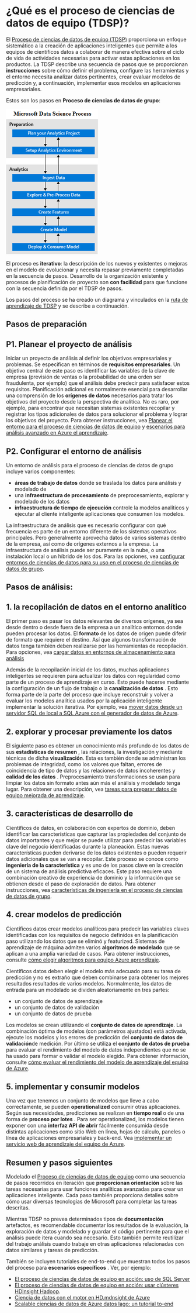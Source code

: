 <properties 
    pageTitle="¿Qué es el proceso de ciencias de datos de grupo?  | Microsoft Azure" 
    description="El proceso de ciencias de datos de grupo es un método sistemático para generar aplicaciones inteligentes que aprovechan funciones analíticas avanzadas." 
    services="machine-learning" 
    documentationCenter="" 
    authors="bradsev"
    manager="jhubbard" 
    editor="cgronlun" />

<tags 
    ms.service="machine-learning" 
    ms.workload="data-services" 
    ms.tgt_pltfrm="na" 
    ms.devlang="na" 
    ms.topic="article" 
    ms.date="09/19/2016" 
    ms.author="bradsev" /> 


# <a name="what-is-the-team-data-science-process-tdsp"></a>¿Qué es el proceso de ciencias de datos de equipo (TDSP)?

El [Proceso de ciencias de datos de equipo (TDSP)](data-science-process-overview.md) proporciona un enfoque sistemático a la creación de aplicaciones inteligentes que permite a los equipos de científicos datos a colaborar de manera efectiva sobre el ciclo de vida de actividades necesarias para activar estas aplicaciones en los productos. La TDSP describe una secuencia de pasos que se proporcionan **instrucciones** sobre cómo definir el problema, configure las herramientas y el entorno necesita analizar datos pertinentes, crear evaluar modelos de predicción y, a continuación, implementar esos modelos en aplicaciones empresariales. 

Estos son los pasos en **Proceso de ciencias de datos de grupo**:  

![Flujo de trabajo de capital](./media/machine-learning-data-science-the-cortana-analytics-process/CAP-workflow.png)

El proceso es **iterativo**: la descripción de los nuevos y existentes o mejoras en el modelo de evolucionar y necesita repasar previamente completadas en la secuencia de pasos. Desarrollo de la organización existente y procesos de planificación de proyecto son **con facilidad** para que funcione con la secuencia definida por el TDSP de pasos. 

Los pasos del proceso se ha creado un diagrama y vinculados en la [ruta de aprendizaje de TDSP](https://azure.microsoft.com/documentation/learning-paths/cortana-analytics-process/) y se describe a continuación.  

## <a name="preparation-steps"></a>Pasos de preparación 

## <a name="p1-plan-the-analytics-project"></a>P1. Planear el proyecto de análisis 

Iniciar un proyecto de análisis al definir los objetivos empresariales y problemas. Se especifican en términos de **requisitos empresariales**. Un objetivo central de este paso es identificar las variables de la clave de empresa (previsión de ventas o la probabilidad de una orden ser fraudulenta, por ejemplo) que el análisis debe predecir para satisfacer estos requisitos. Planificación adicional es normalmente esencial para desarrollar una comprensión de los **orígenes de datos** necesarios para tratar los objetivos del proyecto desde la perspectiva de analítica. No es raro, por ejemplo, para encontrar que necesitan sistemas existentes recopilar y registrar los tipos adicionales de datos para solucionar el problema y lograr los objetivos del proyecto. Para obtener instrucciones, vea [Planear el entorno para el proceso de ciencias de datos de equipo](machine-learning-data-science-plan-your-environment.md) y [escenarios para análisis avanzado en Azure el aprendizaje](machine-learning-data-science-plan-sample-scenarios.md).  

## <a name="p2-setup-analytics-environment"></a>P2. Configurar el entorno de análisis 

Un entorno de análisis para el proceso de ciencias de datos de grupo incluye varios componentes: 

- **áreas de trabajo de datos** donde se traslada los datos para análisis y modelado de 
- una **infraestructura de procesamiento** de preprocesamiento, explorar y modelado de los datos
- **infraestructura de tiempo de ejecución** controle la modelos analíticos y ejecutar al cliente inteligente aplicaciones que consumen los modelos.  

La infraestructura de análisis que es necesario configurar con qué frecuencia es parte de un entorno diferente de los sistemas operativos principales. Pero generalmente aprovecha datos de varios sistemas dentro de la empresa, así como de orígenes externos a la empresa. La infraestructura de análisis puede ser puramente en la nube, o una instalación local o un híbrido de los dos. Para las opciones, vea [configurar entornos de ciencias de datos para su uso en el proceso de ciencias de datos de grupo](machine-learning-data-science-environment-setup.md).

## <a name="analytics-steps"></a>Pasos de análisis:  

## <a name="1-ingest-data-into-the-analytical-environment"></a>1. la recopilación de datos en el entorno analítico 

El primer paso es pasar los datos relevantes de diversos orígenes, ya sea desde dentro o desde fuera de la empresa a un analítico entornos donde pueden procesar los datos. El **formato** de los datos de origen puede diferir de formato que requiere el destino. Así que algunos transformación de datos tenga también deben realizarse por las herramientas de recopilación. Para opciones, vea [cargar datos en entornos de almacenamiento para análisis](machine-learning-data-science-ingest-data.md)

Además de la recopilación inicial de los datos, muchas aplicaciones inteligentes se requieren para actualizar los datos con regularidad como parte de un proceso de aprendizaje en curso. Esto puede hacerse mediante la configuración de un flujo de trabajo o la **canalización de datos** . Esto forma parte de la parte del proceso que incluye reconstruir y volver a evaluar los modelos analítica usados por la aplicación inteligente implementar la solución iterativa. Por ejemplo, vea [mover datos desde un servidor SQL de local a SQL Azure con el generador de datos de Azure](machine-learning-data-science-move-sql-azure-adf.md).


## <a name="2-explore-and-pre-process-data"></a>2. explorar y procesar previamente los datos 

El siguiente paso es obtener un conocimiento más profundo de los datos de sus **estadísticas de resumen** , las relaciones, la investigación y mediante técnicas de dicha **visualización**. Esta es también donde se administran los problemas de integridad, como los valores que faltan, errores de coincidencia de tipo de datos y las relaciones de datos incoherentes y **calidad de los datos** . Preprocesamiento transformaciones se usan para limpiar los datos sin formato antes aún más el análisis y modelado tenga lugar. Para obtener una descripción, vea [tareas para preparar datos de equipo mejorada de aprendizaje](machine-learning-data-science-prepare-data.md).


## <a name="3-develop-features"></a>3. características de desarrollo de 

Científicos de datos, en colaboración con expertos de dominio, deben identificar las características que capturar las propiedades del conjunto de datos importantes y que mejor se puede utilizar para predecir las variables clave del negocio identificadas durante la planeación. Estas nuevas características pueden derivarse de los datos existentes o pueden requerir datos adicionales que se van a recopilar. Este proceso se conoce como **ingeniería de la característica** y es uno de los pasos clave en la creación de un sistema de análisis predictiva eficaces. Este paso requiere una combinación creativo de experiencia de dominio y la información que se obtienen desde el paso de exploración de datos. Para obtener instrucciones, vea [características de ingeniería en el proceso de ciencias de datos de grupo](machine-learning-data-science-create-features.md).


## <a name="4-create-predictive-models"></a>4. crear modelos de predicción 

Científicos datos crear modelos analíticos para predecir las variables claves identificadas con los requisitos de negocio definidos en la planificación paso utilizando los datos que se eliminó y featurized. Sistemas de aprendizaje de máquina admiten varios **algoritmos de modelado** que se aplican a una amplia variedad de casos. Para obtener instrucciones, consulte [cómo elegir algoritmos para equipo Azure aprendizaje](machine-learning-algorithm-choice.md).

Científicos datos deben elegir el modelo más adecuado para su tarea de predicción y no es extraño que deben combinarse para obtener los mejores resultados resultados de varios modelos. Normalmente, los datos de entrada para un modelado se dividen aleatoriamente en tres partes:

- un conjunto de datos de aprendizaje 
- un conjunto de datos de validación 
- un conjunto de datos de prueba 

Los modelos se crean utilizando el **conjunto de datos de aprendizaje**. La combinación óptima de modelos (con parámetros ajustados) está activada, ejecute los modelos y los errores de predicción del **conjunto de datos de validación**de medición. Por último se utiliza el **conjunto de datos de prueba** para evaluar el rendimiento del modelo de datos independientes que no se ha usado para formar o validar el modelo elegido.  Para obtener información, consulte [cómo evaluar el rendimiento del modelo de aprendizaje del equipo de Azure](machine-learning-evaluate-model-performance.md).


## <a name="5-deploy-and-consume-models"></a>5. implementar y consumir modelos 

Una vez que tenemos un conjunto de modelos que lleve a cabo correctamente, se pueden **operationalized** consumir otras aplicaciones. Según sus necesidades, predicciones se realizan en **tiempo real** o de una forma de **proceso por lotes** . Para ser operationalized, los modelos tienen exponer con una **interfaz API de abrir** fácilmente consumida desde distintas aplicaciones como sitio Web en línea, hojas de cálculo, paneles o línea de aplicaciones empresariales y back-end. Vea [implementar un servicio web de aprendizaje del equipo de Azure](machine-learning-publish-a-machine-learning-web-service.md).

## <a name="summary-and-next-steps"></a>Resumen y pasos siguientes

Modelado el [Proceso de ciencias de datos de equipo](https://azure.microsoft.com/documentation/learning-paths/cortana-analytics-process/) como una secuencia de pasos recorridos en iteración que **proporcionan orientación** sobre las tareas necesarias para usar funciones analíticas avanzadas para crear un aplicaciones inteligente. Cada paso también proporciona detalles sobre cómo usar diversas tecnologías de Microsoft para completar las tareas descritas. 

Mientras TDSP no prevea determinados tipos de **documentación** artefactos, es recomendable documentar los resultados de la evaluación, la exploración de datos y modelado y guardar el código pertinente para que el análisis puede itera cuando sea necesario. Esto también permite reutilizar del trabajo análisis cuando trabaje en otras aplicaciones relacionadas con datos similares y tareas de predicción.

También se incluyen tutoriales de end-to-end que muestran todos los pasos del proceso para **escenarios específicos** . Ver, por ejemplo:

- [El proceso de ciencias de datos de equipo en acción: uso de SQL Server](machine-learning-data-science-process-sql-walkthrough.md)
- [El proceso de ciencias de datos de equipo en acción: usar clústeres HDInsight Hadoop](machine-learning-data-science-process-hive-walkthrough.md).
- [Ciencia de datos con el motor en HD.mdnsight de Azure](machine-learning-data-science-spark-overview.md)
- [Scalable ciencias de datos de Azure datos lago: un tutorial to-end](machine-learning-data-science-process-data-lake-walkthrough.md)

 
